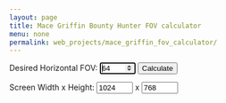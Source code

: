 ```yaml
---
layout: page
title: Mace Griffin Bounty Hunter FOV calculator
menu: none
permalink: web_projects/mace_griffin_fov_calculator/
---
```

<p>Desired Horizontal FOV: <input type="number" id="desiredFOV" min="10" max="351" value="64" autofocus /> <button onclick="calculateFOV()">Calculate</button></p>
<p>Screen Width x Height: <input type="number" id="screenX" value="1024" style="width: 65px"/> x <input type="number" id="screenY" value="768" style="width: 65px"/>


<p id="results"></p>

<p id="log"></p>

<script>
function calculateFOV() {
	var f_desiredFOV = parseFloat(document.getElementById("desiredFOV").value);
	var f_ScreenWidth = parseFloat(document.getElementById("screenX").value);
	var f_ScreenHeight = parseFloat(document.getElementById("screenY").value);
	
	//Horizontal FOV in Radian
	var f_FovXInitial =  f_desiredFOV * Math.PI / 180;
	
	//Calculate vertical FOV and then calculate horizontal FOV, extending it from 4:3 (hor+ FOV scaling)
	var f_FovRadY = 2 * Math.atan(Math.tan(f_FovXInitial / 2) * (3.0 / 4.0));
	var f_aspectRatio = f_ScreenWidth / f_ScreenHeight;
	var f_FovRadX = 2 * Math.atan(Math.tan(f_FovRadY / 2) * f_aspectRatio);
	
	//Calculate values used in View Matrix (yes it could be done in previous step, but it's easier to debug like this)
	var f_ViewMatrixFovX = Math.tan(f_FovRadX / 2);
	var f_ViewMatrixFovY = Math.tan(f_FovRadY / 2);
	
	//I still have no idea what these values are, that's how they are converted by the game
	var f_ConfFovX = f_ScreenWidth / (f_ViewMatrixFovX * 2);
	var f_ConfFovY = f_ScreenHeight / (f_ViewMatrixFovY * 2);
	
	//Calculate config FOV
	var f_ResFovX = f_ConfFovX / ( (f_ScreenWidth-0.1)*0.0015625);
	var f_ResFovY = f_ConfFovY / ( (f_ScreenHeight-0.1)*0.0020833334);


    document.getElementById("results").innerHTML = "<b>Your FOV config values are:</b><br/><pre>FOV_X = " + Math.round(f_ResFovX) + "<br/>FOV_Y = " + Math.round(f_ResFovY) + "</pre>";
	
	/*
	document.getElementById("log").innerHTML = "" +
		"<br>Aspect = " +  f_aspectRatio +
		"<br>f_FovRadX = " + f_FovRadX +
		"<br>f_FovRadY = " + f_FovRadY +
		"<br>f_ViewMatrixFovX = " + f_ViewMatrixFovX +
		"<br>f_ViewMatrixFovY = " + f_ViewMatrixFovY +
		"<br>f_ConfFovX = " + f_ConfFovX +
		"<br>f_ConfFovY = " + f_ConfFovY +
		"<br>f_ResFovX = " + f_ResFovX +
		"<br>f_ResFovY = " + f_ResFovY;*/
}

calculateFOV();
</script>



